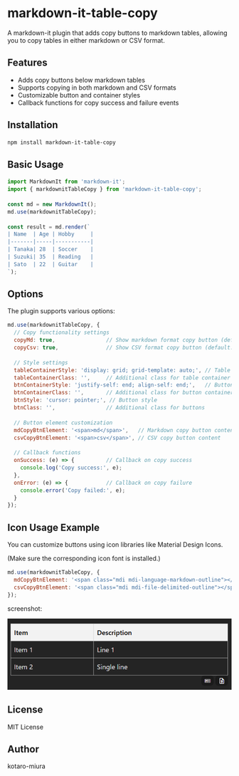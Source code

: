 # markdown-it-table-copy

A markdown-it plugin that adds copy buttons to markdown tables, allowing you to copy tables in either markdown or CSV format.

## Features

- Adds copy buttons below markdown tables
- Supports copying in both markdown and CSV formats
- Customizable button and container styles
- Callback functions for copy success and failure events

## Installation

```bash
npm install markdown-it-table-copy
```

## Basic Usage

```javascript
import MarkdownIt from 'markdown-it';
import { markdownitTableCopy } from 'markdown-it-table-copy';

const md = new MarkdownIt();
md.use(markdownitTableCopy);

const result = md.render(`
| Name  | Age | Hobby     |
|-------|-----|-----------|
| Tanaka| 28  | Soccer    |
| Suzuki| 35  | Reading   |
| Sato  | 22  | Guitar    |
`);
```

## Options

The plugin supports various options:

```javascript
md.use(markdownitTableCopy, {
  // Copy functionality settings
  copyMd: true,                // Show markdown format copy button (default: true)
  copyCsv: true,               // Show CSV format copy button (default: true)

  // Style settings
  tableContainerStyle: 'display: grid; grid-template: auto;', // Table container style
  tableContainerClass: '',     // Additional class for table container
  btnContainerStyle: 'justify-self: end; align-self: end;',   // Button container style
  btnContainerClass: '',       // Additional class for button container
  btnStyle: 'cursor: pointer;', // Button style
  btnClass: '',                // Additional class for buttons

  // Button element customization
  mdCopyBtnElement: '<span>md</span>',   // Markdown copy button content
  csvCopyBtnElement: '<span>csv</span>', // CSV copy button content

  // Callback functions
  onSuccess: (e) => {          // Callback on copy success
    console.log('Copy success:', e);
  },
  onError: (e) => {            // Callback on copy failure
    console.error('Copy failed:', e);
  }
});
```

## Icon Usage Example

You can customize buttons using icon libraries like Material Design Icons.

(Make sure the corresponding icon font is installed.)

```javascript
md.use(markdownitTableCopy, {
  mdCopyBtnElement: '<span class="mdi mdi-language-markdown-outline"></span>',
  csvCopyBtnElement: '<span class="mdi mdi-file-delimited-outline"></span>',
});
```

screenshot:

![screenshot](./screenshot.png)

## License

MIT License

## Author

kotaro-miura
